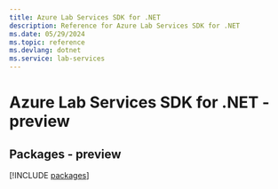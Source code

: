 ```yaml
---
title: Azure Lab Services SDK for .NET
description: Reference for Azure Lab Services SDK for .NET
ms.date: 05/29/2024
ms.topic: reference
ms.devlang: dotnet
ms.service: lab-services
---
```

# Azure Lab Services SDK for .NET - preview
## Packages - preview
[!INCLUDE [packages](lab-services-index.md)]
